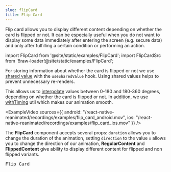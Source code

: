 ```yaml
---
slug: flipCard
title: Flip Card
---
```


Flip card allows you to display different content depending on whether the card is flipped or not. It can be especially useful when you do not want to display some data immediately after entering the screen (e.g. secure data) and only after fulfilling a certain condition or performing an action.

import FlipCard from '@site/static/examples/FlipCard';
import FlipCardSrc from '!!raw-loader!@site/static/examples/FlipCard';

<InteractiveExample src={FlipCardSrc} component={FlipCard} />

For storing information about whether the card is flipped or not we use [shared value](/docs/fundamentals/glossary#shared-value) with the `useSharedValue` hook. Using shared values helps to prevent unnecessary re-renders.

<CollapsibleCode src={FlipCardSrc} showLines={[116,116]} />

This allows us to [interpolate](/docs/utilities/interpolate) values between 0-180 and 180-360 degrees, depending on whether the card is flipped or not. In addition, we use [withTiming](/docs/animations/withTiming) util which makes our animation smooth.

<CollapsibleCode src={FlipCardSrc} showLines={[61,63]} />

<ExampleVideo
sources={{
        android: "/react-native-reanimated/recordings/examples/flip_card_android.mov",
        ios: "/react-native-reanimated/recordings/examples/flip_card_ios.mov"
    }}
/>

The **FlipCard** component accepts several props: `duration` allows you to change the duration of the animation, setting `direction` to the value `x` allows you to change the direction of our animation, **RegularContent** and **FlippedContent** give ability to display different content for flipped and non flipped variants.

<samp id="FlipCard">Flip Card</samp>

<CollapsibleCode src={FlipCardSrc} showLines={[50,102]} />
